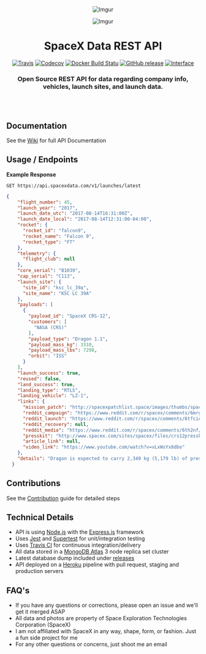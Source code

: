 <div align="center">

![Imgur](http://i.imgur.com/eL73Iit.png)

![Imgur](http://i.imgur.com/5RX6fgN.jpg)

# SpaceX Data REST API

[![Travis](https://img.shields.io/travis/r-spacex/SpaceX-API.svg?style=flat-square)](https://travis-ci.org/r-spacex/SpaceX-API)
[![Codecov](https://img.shields.io/codecov/c/github/r-spacex/SpaceX-API.svg?style=flat-square)](https://codecov.io/gh/r-spacex/SpaceX-API)
[![Docker Build Statu](https://img.shields.io/docker/build/jakewmeyer/spacex-api.svg?style=flat-square)](https://hub.docker.com/r/jakewmeyer/spacex-api/)
[![GitHub release](https://img.shields.io/github/release/r-spacex/SpaceX-API.svg?style=flat-square)]()
[![Interface](https://img.shields.io/badge/interface-REST-brightgreen.svg?style=flat-square)]()

### Open Source REST API for data regarding company info, vehicles, launch sites, and launch data.
<br></br>

</div>

## Documentation
See the [Wiki](https://github.com/r-spacex/SpaceX-API/wiki) for full API Documentation

## Usage / Endpoints

**Example Response**

```http
GET https://api.spacexdata.com/v1/launches/latest
```

```json
{
    "flight_number": 45,
    "launch_year": "2017",
    "launch_date_utc": "2017-08-14T16:31:00Z",
    "launch_date_local": "2017-08-14T12:31:00-04:00",
    "rocket": {
      "rocket_id": "falcon9",
      "rocket_name": "Falcon 9",
      "rocket_type": "FT"
    },
    "telemetry": {
      "flight_club": null
    },
    "core_serial": "B1039",
    "cap_serial": "C113",
    "launch_site": {
      "site_id": "ksc_lc_39a",
      "site_name": "KSC LC 39A"
    },
    "payloads": [
      {
        "payload_id": "SpaceX CRS-12",
        "customers": [
          "NASA (CRS)"
        ],
        "payload_type": "Dragon 1.1",
        "payload_mass_kg": 3310,
        "payload_mass_lbs": 7298,
        "orbit": "ISS"
      }
    ],
    "launch_success": true,
    "reused": false,
    "land_success": true,
    "landing_type": "RTLS",
    "landing_vehicle": "LZ-1",
    "links": {
      "mission_patch": "http://spacexpatchlist.space/images/thumbs/spacex_f9_039_crs_12.png",
      "reddit_campaign": "https://www.reddit.com/r/spacex/comments/6mrga2/crs12_launch_campaign_thread/",
      "reddit_launch": "https://www.reddit.com/r/spacex/comments/6tfcio/welcome_to_the_rspacex_crs12_official_launch/",
      "reddit_recovery": null,
      "reddit_media": "https://www.reddit.com/r/spacex/comments/6th2nf/rspacex_crs12_media_thread_videos_images_gifs/",
      "presskit": "http://www.spacex.com/sites/spacex/files/crs12presskit.pdf",
      "article_link": null,
      "video_link": "https://www.youtube.com/watch?v=vLxWsYx8dbo"
    },
    "details": "Dragon is expected to carry 2,349 kg (5,179 lb) of pressurized mass and 961 kg (2,119 lb) unpressurized. The external payload manifested for this flight is the CREAM cosmic-ray detector. First flight of the Falcon 9 Block 4 upgrade. Last flight of a newly-built Dragon capsule; further missions will use refurbished spacecraft."
  }
  ```

## Contributions
See the [Contribution](https://github.com/r-spacex/SpaceX-API/blob/master/CONTRIBUTING.md) guide for detailed steps

## Technical Details
* API is using [Node.js](https://nodejs.org/en/) with the [Express.js](https://expressjs.com/) framework
* Uses [Jest](https://facebook.github.io/jest/) and [Supertest](https://github.com/visionmedia/supertest) for unit/integration testing
* Uses [Travis CI](https://travis-ci.org/) for continuous integration/delivery
* All data stored in a [MongoDB Atlas](https://www.mongodb.com/cloud/atlas) 3 node replica set cluster
* Latest database dump included under [releases](https://github.com/r-spacex/SpaceX-API/releases)
* API deployed on a [Heroku](https://www.heroku.com/) pipeline with pull request, staging and production servers

## FAQ's
* If you have any questions or corrections, please open an issue and we'll get it merged ASAP
* All data and photos are property of Space Exploration Technologies Corporation (SpaceX)
* I am not affiliated with SpaceX in any way, shape, form, or fashion. Just a fun side project for me
* For any other questions or concerns, just shoot me an email
